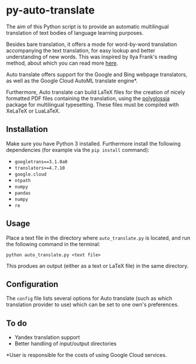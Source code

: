 # py-auto-translate
The aim of this Python script is to provide an automatic multilingual translation of text bodies of language learning purposes.

Besides bare translation, it offers a mode for word-by-word translation accompanying the text translation, for easy lookup and better understanding of new words. This was inspired by Ilya Frank's reading method, about which you can read more [here](http://english.franklang.ru/index.php?option=com_content&view=article&id=1&Itemid=11).

Auto translate offers support for the Google and Bing webpage translators, as well as the Google Cloud AutoML translate engine*.

Furthermore, Auto translate can build LaTeX files for the creation of nicely formatted PDF files containing the translation, using the [polyglossia](https://ctan.org/pkg/polyglossia) package for multilingual typesetting. These files must be compiled with XeLaTeX or LuaLaTeX.

## Installation
Make sure you have Python 3 installed.
Furthermore install the following dependencies (for example via the `pip install` command):
- `googletrans==3.1.0a0`
- `translators>=4.7.10`
- `google.cloud`
- `ntpath`
- `numpy`
- `pandas`
- `numpy`
- `re`

## Usage
Place a text file in the directory where `auto_translate.py` is located, and run the following command in the terminal:
```
python auto_translate.py <text file>
```
This produes an output (either as a text or LaTeX file) in the same directory.

## Configuration
The `config` file lists several options for Auto translate (such as which translation provider to use) which can be set to one own's preferences.

## To do
- Yandex translation support
- Better handling of input/output directories

 *User is responsible for the costs of using Google Cloud services.